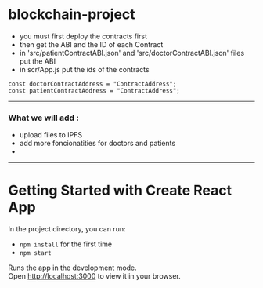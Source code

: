 # blockchain-project

- you must first deploy the contracts first
- then get the ABI and the ID of each Contract
- in 'src/patientContractABI.json' and 'src/doctorContractABI.json' files put the ABI
- in scr/App.js put the ids of the contracts

```
const doctorContractAddress = "ContractAddress";
const patientContractAddress = "ContractAddress";
```

----

### What we will add :
- upload files to IPFS
- add more foncionatities for doctors and patients
- 

---

# Getting Started with Create React App

In the project directory, you can run:

- `npm install` for the first time
- `npm start`

Runs the app in the development mode.\
Open [http://localhost:3000](http://localhost:3000) to view it in your browser.
